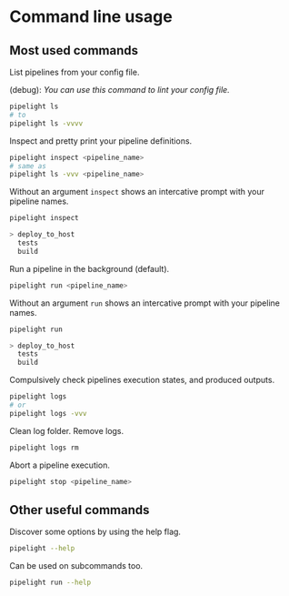 # Command line usage

## Most used commands

List pipelines from your config file.

(debug): _You can use this command to lint your config file._

```sh
pipelight ls
# to
pipelight ls -vvvv
```

Inspect and pretty print your pipeline definitions.

```sh
pipelight inspect <pipeline_name>
# same as
pipelight ls -vvv <pipeline_name>
```

Without an argument `inspect` shows an intercative prompt
with your pipeline names.

```sh
pipelight inspect
```

```sh
> deploy_to_host
  tests
  build
```

Run a pipeline in the background (default).

```sh
pipelight run <pipeline_name>
```

Without an argument `run` shows an intercative prompt
with your pipeline names.

```sh
pipelight run
```

```sh
> deploy_to_host
  tests
  build
```

Compulsively check pipelines execution states, and produced outputs.

```sh
pipelight logs
# or
pipelight logs -vvv
```

Clean log folder. Remove logs.

```sh
pipelight logs rm
```

Abort a pipeline execution.

```sh
pipelight stop <pipeline_name>
```

## Other useful commands

Discover some options by using the help flag.

```sh
pipelight --help
```

Can be used on subcommands too.

```sh
pipelight run --help
```
